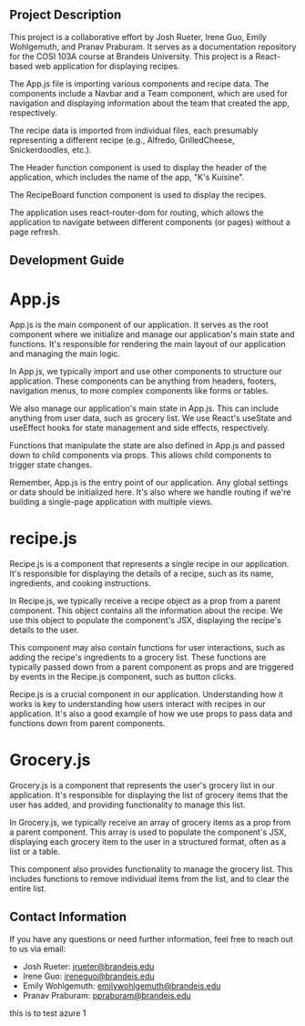 ## Project Description
This project is a collaborative effort by Josh Rueter, Irene Guo, Emily Wohlgemuth, and Pranav Praburam. It serves as a documentation repository for the COSI 103A course at Brandeis University. This project is a React-based web application for displaying recipes.

The App.js file is importing various components and recipe data. The components include a Navbar and a Team component, which are used for navigation and displaying information about the team that created the app, respectively.

The recipe data is imported from individual files, each presumably representing a different recipe (e.g., Alfredo, GrilledCheese, Snickerdoodles, etc.).

The Header function component is used to display the header of the application, which includes the name of the app, "K's Kuisine".

The RecipeBoard function component is used to display the recipes.

The application uses react-router-dom for routing, which allows the application to navigate between different components (or pages) without a page refresh.

## Development Guide

# App.js

App.js is the main component of our application. It serves as the root component where we initialize and manage our application's main state and functions. It's responsible for rendering the main layout of our application and managing the main logic.

In App.js, we typically import and use other components to structure our application. These components can be anything from headers, footers, navigation menus, to more complex components like forms or tables.

We also manage our application's main state in App.js. This can include anything from user data, such as grocery list. We use React's useState and useEffect hooks for state management and side effects, respectively.

Functions that manipulate the state are also defined in App.js and passed down to child components via props. This allows child components to trigger state changes.

Remember, App.js is the entry point of our application. Any global settings or data should be initialized here. It's also where we handle routing if we're building a single-page application with multiple views.

# recipe.js

Recipe.js is a component that represents a single recipe in our application. It's responsible for displaying the details of a recipe, such as its name, ingredients, and cooking instructions.

In Recipe.js, we typically receive a recipe object as a prop from a parent component. This object contains all the information about the recipe. We use this object to populate the component's JSX, displaying the recipe's details to the user.

This component may also contain functions for user interactions, such as adding the recipe's ingredients to a grocery list. These functions are typically passed down from a parent component as props and are triggered by events in the Recipe.js component, such as button clicks.

Recipe.js is a crucial component in our application. Understanding how it works is key to understanding how users interact with recipes in our application. It's also a good example of how we use props to pass data and functions down from parent components.

# Grocery.js

Grocery.js is a component that represents the user's grocery list in our application. It's responsible for displaying the list of grocery items that the user has added, and providing functionality to manage this list.

In Grocery.js, we typically receive an array of grocery items as a prop from a parent component. This array is used to populate the component's JSX, displaying each grocery item to the user in a structured format, often as a list or a table.

This component also provides functionality to manage the grocery list. This includes functions to remove individual items from the list, and to clear the entire list. 


## Contact Information
If you have any questions or need further information, feel free to reach out to us via email:

- Josh Rueter: jrueter@brandeis.edu
- Irene Guo: ireneguo@brandeis.edu
- Emily Wohlgemuth: emilywohlgemuth@brandeis.edu
- Pranav Praburam: ppraburam@brandeis.edu


this is to test azure 1

